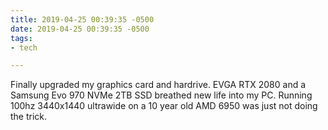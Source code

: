 ```yaml
---
title: 2019-04-25 00:39:35 -0500
date: 2019-04-25 00:39:35 -0500
tags:
- tech

---
```

Finally upgraded my graphics card and hardrive. EVGA RTX 2080 and a Samsung Evo 970 NVMe 2TB SSD breathed new life into my PC. Running 100hz 3440x1440 ultrawide on a 10 year old AMD 6950 was just not doing the trick.